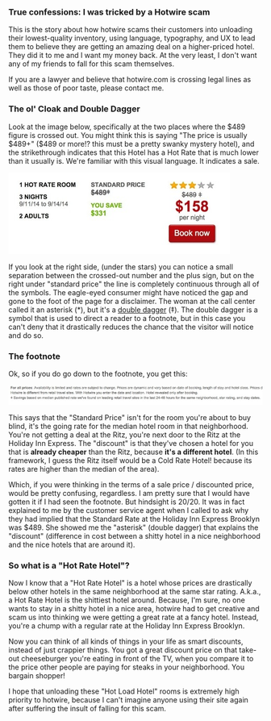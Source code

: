 
### True confessions: I was tricked by a Hotwire scam

This is the story about how hotwire scams their customers into unloading their lowest-quality inventory, using language, typography, and UX to lead them to believe they are getting an amazing deal on a higher-priced hotel. They did it to me and I want my money back. At the very least, I don't want any of my friends to fall for this scam themselves. 

If you are a lawyer and believe that hotwire.com is crossing legal lines as well as those of poor taste, please contact me. 

### The ol' Cloak and Double Dagger
Look at the image below, specifically at the two places where the $489 figure is crossed out. You might think this is saying "The price is usually $489+" ($489 or more!? this must be a pretty swanky mystery hotel), and the strikethrough indicates that this Hotel has a Hot Rate that is much lower than it usually is. We're familiar with this visual language. It indicates a sale. 

![](advertised_price.jpg)

If you look at the right side, (under the stars) you can notice a small separation between the crossed-out number and the plus sign, but on the right under "standard price" the line is completely continuous through all of the symbols. The eagle-eyed consumer might have noticed the gap and gone to the foot of the page for a disclaimer. The woman at the call center called it an asterisk (*), but it's a [double dagger](http://en.wikipedia.org/wiki/Dagger_(typography)) (‡). The double dagger is a symbol that is used to direct a reader to a footnote, but in this case you can't deny that it drastically reduces the chance that the visitor will notice and do so. 

### The footnote

Ok, so if you do go down to the footnote, you get this: 

![](footnote.jpg)

This says that the "Standard Price" isn't for the room you're about to buy blind, it's the going rate for the median hotel room in that neighborhood. You're not getting a deal at the Ritz, you're next door to the Ritz at the Holiday Inn Express. The "discount" is that they've chosen a hotel for you that is **already cheaper** than the Ritz, because **it's a different hotel**. (In this framework, I guess the Ritz itself would be a Cold Rate Hotel! because its rates are higher than the median of the area).

Which, if you were thinking in the terms of a sale price / discounted price, would be pretty confusing, regardless. I am pretty sure that I would have gotten it if I had seen the footnote. But hindsight is 20/20. It was in fact explained to me by the customer service agent when I called to ask why they had implied that the Standard Rate at the Holiday Inn Express Brooklyn was $489. She showed me the "asterisk" (double dagger) that explains the "discount" (difference in cost between a shitty hotel in a nice neighborhood and the nice hotels that are around it). 

### So what is a "Hot Rate Hotel"? 

Now I know that a "Hot Rate Hotel" is a hotel whose prices are drastically below other hotels in the same neighborhood at the same star rating. A.k.a., a Hot Rate Hotel is the shittiest hotel around. Because, I'm sure, no one wants to stay in a shitty hotel in a nice area, hotwire had to get creative and scam us into thinking we were getting a great rate at a fancy hotel. Instead, you're a chump with a regular rate at the Holiday Inn Express Brooklyn. 

Now you can think of all kinds of things in your life as smart discounts, instead of just crappier things. You got a great discount price on that take-out cheeseburger you're eating in front of the TV, when you compare it to the price other people are paying for steaks in your neighborhood. You bargain shopper!

I hope that unloading these "Hot Load Hotel" rooms is extremely high priority to hotwire, because I can't imagine anyone using their site again after suffering the insult of falling for this scam. 

